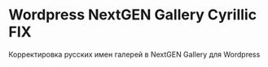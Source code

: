 # Wordpress NextGEN Gallery Cyrillic FIX
Корректировка русских имен галерей в NextGEN Gallery для Wordpress
